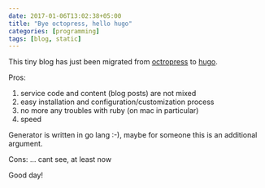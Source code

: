 ```yaml
---
date: 2017-01-06T13:02:38+05:00
title: "Bye octopress, hello hugo"
categories: [programming]
tags: [blog, static]
---
```

This tiny blog has just been migrated from [octropress](http://octopress.org) to [hugo](http://gohugo.io).

Pros:  
1. service code and content (blog posts) are not mixed  
2. easy installation and configuration/customization process  
3. no more any troubles with ruby (on mac in particular)  
4. speed

Generator is written in go lang :-), maybe for someone this is an additional argument.

Cons:
... cant see, at least now

Good day!
